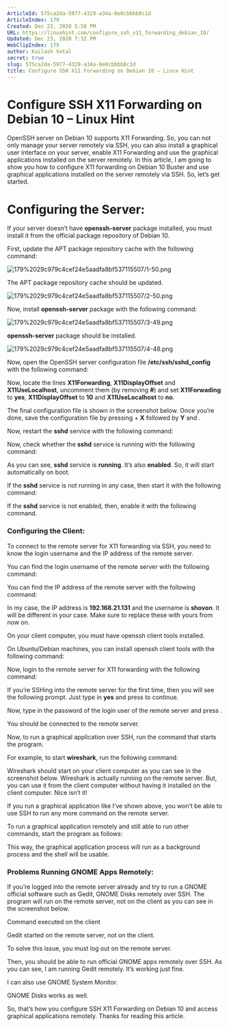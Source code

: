 ```yaml
---
ArticleId: 575ca2da-5977-4329-a34a-0e0cbbbb8c1d
ArticleIndex: 179
Created: Dec 23, 2020 5:58 PM
URL: https://linuxhint.com/configure_ssh_x11_forwarding_debian_10/
Updated: Dec 23, 2020 7:32 PM
WebClipIndex: 179
author: Kailash Vetal
secret: true
slug: 575ca2da-5977-4329-a34a-0e0cbbbb8c1d
title: Configure SSH X11 Forwarding on Debian 10 – Linux Hint
---
```

#  Configure SSH X11 Forwarding on Debian 10 – Linux Hint
OpenSSH server on Debian 10 supports X11 Forwarding. So, you can not only manage your server remotely via SSH, you can also install a graphical user interface on your server, enable X11 Forwarding and use the graphical applications installed on the server remotely. In this article, I am going to show you how to configure X11 forwarding on Debian 10 Buster and use graphical applications installed on the server remotely via SSH. So, let’s get started.

# Configuring the Server:

If your server doesn’t have **openssh-server** package installed, you must install it from the official package repository of Debian 10.

First, update the APT package repository cache with the following command:

![179%2029c979c4cef24e5aadfa8bf537115507/1-50.png](179%2029c979c4cef24e5aadfa8bf537115507/1-50.png)

The APT package repository cache should be updated.

![179%2029c979c4cef24e5aadfa8bf537115507/2-50.png](179%2029c979c4cef24e5aadfa8bf537115507/2-50.png)

Now, install **openssh-server** package with the following command:

![179%2029c979c4cef24e5aadfa8bf537115507/3-49.png](179%2029c979c4cef24e5aadfa8bf537115507/3-49.png)

**openssh-server** package should be installed.

![179%2029c979c4cef24e5aadfa8bf537115507/4-48.png](179%2029c979c4cef24e5aadfa8bf537115507/4-48.png)

Now, open the OpenSSH server configuration file **/etc/ssh/sshd_config** with the following command:

Now, locate the lines **X11Forwarding**, **X11DisplayOffset** and **X11UseLocalhost**, uncomment them (by removing **#**) and set **X11Forwading** to **yes**, **X11DisplayOffset** to **10** and **X11UseLocalhost** to **no**.

The final configuration file is shown in the screenshot below. Once you’re done, save the configuration file by pressing **<Ctrl>** + **X** followed by **Y** and **<Enter>**.

Now, restart the **sshd** service with the following command:

Now, check whether the **sshd** service is running with the following command:

As you can see, **sshd** service is **running**. It’s also **enabled**. So, it will start automatically on boot.

If the **sshd** service is not running in any case, then start it with the following command:

If the **sshd** service is not enabled, then, enable it with the following command.

### Configuring the Client:

To connect to the remote server for X11 forwarding via SSH, you need to know the login username and the IP address of the remote server.

You can find the login username of the remote server with the following command:

You can find the IP address of the remote server with the following command:

In my case, the IP address is **192.168.21.131** and the username is **shovon**. It will be different in your case. Make sure to replace these with yours from now on.

On your client computer, you must have openssh client tools installed.

On Ubuntu/Debian machines, you can install openssh client tools with the following command:

Now, login to the remote server for X11 forwarding with the following command:

If you’re SSHing into the remote server for the first time, then you will see the following prompt. Just type in **yes** and press **<Enter>** to continue.

Now, type in the password of the login user of the remote server and press **<Enter>**.

You should be connected to the remote server.

Now, to run a graphical application over SSH, run the command that starts the program.

For example, to start **wireshark**, run the following command:

Wireshark should start on your client computer as you can see in the screenshot below. Wireshark is actually running on the remote server. But, you can use it from the client computer without having it installed on the client computer. Nice isn’t it!

If you run a graphical application like I’ve shown above, you won’t be able to use SSH to run any more command on the remote server.

To run a graphical application remotely and still able to run other commands, start the program as follows:

This way, the graphical application process will run as a background process and the shell will be usable.

### Problems Running GNOME Apps Remotely:

If you’re logged into the remote server already and try to run a GNOME official software such as Gedit, GNOME Disks remotely over SSH. The program will run on the remote server, not on the client as you can see in the screenshot below.

Command executed on the client

Gedit started on the remote server, not on the client.

To solve this issue, you must log out on the remote server.

Then, you should be able to run official GNOME apps remotely over SSH. As you can see, I am running Gedit remotely. It’s working just fine.

I can also use GNOME System Monitor.

GNOME Disks works as well.

So, that’s how you configure SSH X11 Forwarding on Debian 10 and access graphical applications remotely. Thanks for reading this article.
